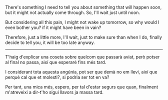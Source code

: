 There's something I need to tell you 
about something that will happen soon, 
but it might not actually come through. 
So, I'll wait just until noon. 
 
But considering all this pain, 
I might not wake up tomorrow, 
so why would I even bother you? 
if it might have been in vain? 
 
Therefore, just a little more, I'll wait, 
just to make sure than when I do, 
finally decide to tell you, 
it will be too late anyway. 
 
--- 
 
T'haig d'explicar una coseta 
sobre quelcom que passarà aviat, 
però potser al final no passa, 
així que esperaré fins més tard. 
 
I considerant tota aquesta angúnia, 
pot ser que demà no em llevi, 
així que perquè cal que et molesti?, 
si podria ser tot en va? 
 
Per tant, una mica més, espero, 
per tal d'estar segurs que quan, 
finalment m'atreveixi a dir-t'ho 
sigui llavors ja massa tard. 
 
 
 